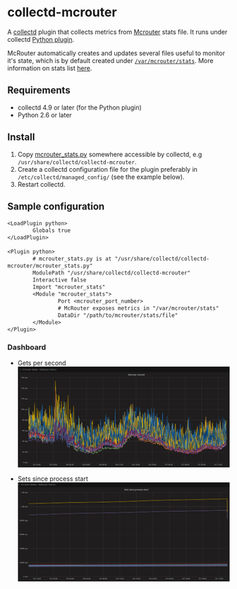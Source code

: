 # collectd-mcrouter
A [collectd](http://collectd.org/) plugin that collects metrics from [Mcrouter](https://github.com/facebook/mcrouter) stats file. 
It runs under collectd [Python plugin](http://collectd.org/documentation/manpages/collectd-python.5.shtml).

McRouter automatically creates and updates several files useful to monitor it's state, which is by default created under [`/var/mcrouter/stats`](https://github.com/facebook/mcrouter/wiki/Stats-files).
More information on stats list [here](https://github.com/facebook/mcrouter/wiki/Stats-list).
## Requirements

* collectd 4.9 or later (for the Python plugin)
* Python 2.6 or later

## Install

1. Copy [mcrouter_stats.py](https://github.com/Radha13/collectd-mcrouter/blob/master/mcrouter_stats.py) somewhere accessible by collectd, e.g `/usr/share/collectd/collectd-mcrouter`.
1. Create a collectd configuration file for the plugin preferably in `/etc/collectd/managed_config/` (see the example below).
1. Restart collectd.

## Sample configuration

```
<LoadPlugin python>
        Globals true
</LoadPlugin>

<Plugin python>
        # mcrouter_stats.py is at "/usr/share/collectd/collectd-mcrouter/mcrouter_stats.py"
        ModulePath "/usr/share/collectd/collectd-mcrouter"
        Interactive false
        Import "mcrouter_stats"
        <Module "mcrouter_stats">
                Port <mcrouter_port_number>
                # McRouter exposes metrics in "/var/mcrouter/stats"
                DataDir "/path/to/mcrouter/stats/file"
        </Module>
</Plugin>
```
### Dashboard
* Gets per second
![gets per second](dashboard/gets_per_second.png)

* Sets since process start
![sets since start](dashboard/sets_since_start.png)
